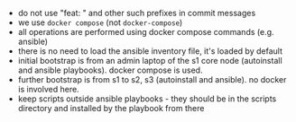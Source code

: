 - do not use "feat: " and other such prefixes in commit messages
- we use `docker compose` (not `docker-compose`)
- all operations are performed using docker compose commands (e.g. ansible)
- there is no need to load the ansible inventory file, it's loaded by default
- initial bootstrap is from an admin laptop of the s1 core node (autoinstall and ansible playbooks).  docker compose is used.
- further bootstrap is from s1 to s2, s3 (autoinstall and ansible).  no docker is involved here.
- keep scripts outside ansible playbooks - they should be in the scripts directory and installed by the playbook from there
